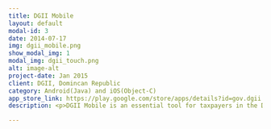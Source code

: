 ```yaml
---
title: DGII Mobile
layout: default
modal-id: 3
date: 2014-07-17
img: dgii_mobile.png
show_modal_img: 1
modal_img: dgii_touch.png
alt: image-alt
project-date: Jan 2015
client: DGII, Domincan Republic
category: Android(Java) and iOS(Object-C)
app_store_link: https://play.google.com/store/apps/details?id=gov.dgii.dgiimovil
description: <p>DGII Mobile is an essential tool for taxpayers in the Dominican Republic. the app allows them to find where and how pay your taxes, additionally, helps them to find useful information related to their taxes day to day operations.</p><p>As an employee of the Directorate General of internal taxes (DGII) D.R, one of my tasks was to develop and maintain the application for both platforms Android and iOS.</p><div class="work_with"><p class="work_with_title">Technologies</p><div class="work_with_body"><p>★ Native development Android(Java)</p><p>★ Native development iOS(Object-c)</p><p>★ C# AND ASP .NET</p><p>★ ORACLE PL/SQL</p></div></div> <div> <div>  <img src="img/portfolio/dgii_mobil_android.png" class="img-responsive img-centered" alt="image-alt"/><a href ="https://play.google.com/store/apps/details?id=gov.dgii.dgiimovil"><img src="img/portfolio/download_android.png" class="img-responsive img-centered" alt="image-alt"/></a> <img src="img/portfolio/dgii_mobil_ios.png" class="img-responsive img-centered" alt="image-alt"/><a href ="https://itunes.apple.com/do/app/dgii-movil/id969596470?l=en&mt=8"><img src="img/portfolio/download_ios.png" class="img-responsive img-centered" alt="image-alt"/></a> </div> </div>

---
```


